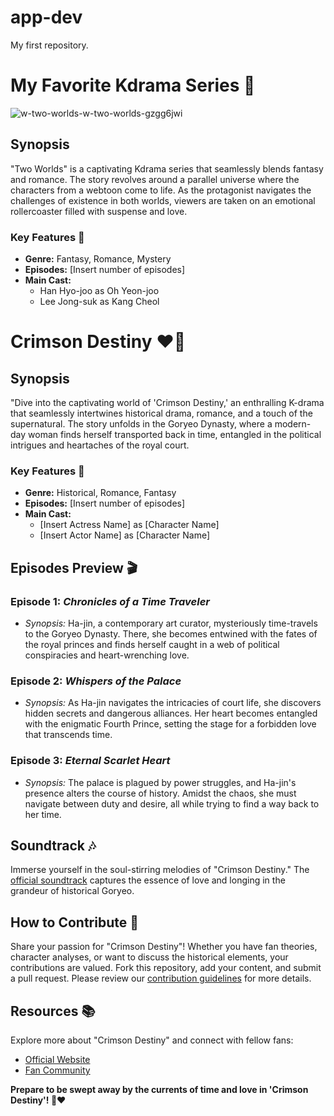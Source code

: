 # app-dev
 My first repository.
 # My Favorite Kdrama Series 🌟

![w-two-worlds-w-two-worlds-gzgg6jwi](https://github.com/jmmhcayetano/app-dev/assets/151894013/6ab198ea-cffd-4742-8eb0-5ed8c3cb8dbc)

## Synopsis

"Two Worlds" is a captivating Kdrama series that seamlessly blends fantasy and romance. The story revolves around a parallel universe where the characters from a webtoon come to life. As the protagonist navigates the challenges of existence in both worlds, viewers are taken on an emotional rollercoaster filled with suspense and love.

### Key Features 💖

- **Genre:** Fantasy, Romance, Mystery
- **Episodes:** [Insert number of episodes]
- **Main Cast:**
  - Han Hyo-joo as Oh Yeon-joo
  - Lee Jong-suk as Kang Cheol
 

 # Crimson Destiny ❤️👑

## Synopsis

"Dive into the captivating world of 'Crimson Destiny,' an enthralling K-drama that seamlessly intertwines historical drama, romance, and a touch of the supernatural. The story unfolds in the Goryeo Dynasty, where a modern-day woman finds herself transported back in time, entangled in the political intrigues and heartaches of the royal court.

### Key Features 💖

- **Genre:** Historical, Romance, Fantasy
- **Episodes:** [Insert number of episodes]
- **Main Cast:**
  - [Insert Actress Name] as [Character Name]
  - [Insert Actor Name] as [Character Name]

## Episodes Preview 🎬

### Episode 1: *Chronicles of a Time Traveler*
   - *Synopsis:* Ha-jin, a contemporary art curator, mysteriously time-travels to the Goryeo Dynasty. There, she becomes entwined with the fates of the royal princes and finds herself caught in a web of political conspiracies and heart-wrenching love.

### Episode 2: *Whispers of the Palace*
   - *Synopsis:* As Ha-jin navigates the intricacies of court life, she discovers hidden secrets and dangerous alliances. Her heart becomes entangled with the enigmatic Fourth Prince, setting the stage for a forbidden love that transcends time.

### Episode 3: *Eternal Scarlet Heart*
   - *Synopsis:* The palace is plagued by power struggles, and Ha-jin's presence alters the course of history. Amidst the chaos, she must navigate between duty and desire, all while trying to find a way back to her time.

## Soundtrack 🎶

Immerse yourself in the soul-stirring melodies of "Crimson Destiny." The [official soundtrack](https://crimsondestinysoundtrack.com) captures the essence of love and longing in the grandeur of historical Goryeo.

## How to Contribute 🤝

Share your passion for "Crimson Destiny"! Whether you have fan theories, character analyses, or want to discuss the historical elements, your contributions are valued. Fork this repository, add your content, and submit a pull request. Please review our [contribution guidelines](CONTRIBUTING.md) for more details.

## Resources 📚

Explore more about "Crimson Destiny" and connect with fellow fans:
- [Official Website](https://crimsondestiny.com)
- [Fan Community](https://crimsonfansforum.com)

**Prepare to be swept away by the currents of time and love in 'Crimson Destiny'! 👑❤️**


